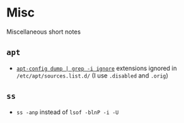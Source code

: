 # Misc

Miscellaneous short notes

## `apt`

- [`apt-config dump | grep -i ignore`](https://superuser.com/a/1493796/72223)
  extensions ignored in `/etc/apt/sources.list.d/` (I use `.disabled` and `.orig`)

## `ss`

- `ss -anp` instead of `lsof -blnP -i -U`
